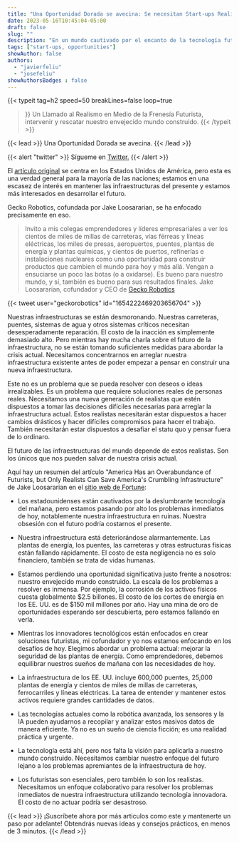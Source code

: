 ```yaml
---
title: "Una Oportunidad Dorada se avecina: Se necesitan Start-ups Realistas para Revitalizar Nuestro Mundo Construido Envejecido"
date: 2023-05-16T10:45:04-05:00
draft: false
slug: ""
description: "En un mundo cautivado por el encanto de la tecnología futura, no debemos pasar por alto los apremiantes problemas de hoy. El más evidente de estos es el rápido deterioro de la infraestructura. El llamado a la acción es claro: los realistas deben intervenir y rescatar nuestro envejecido mundo construido."
tags: ["start-ups, opportunities"]
showAuthor: false
authors:
  - "javierfeliu"
  - "josefeliu"
showAuthorsBadges : false  
---
```

 {{< typeit 
  tag=h2
  speed=50
  breakLines=false
  loop=true
>}}
Un Llamado al Realismo en Medio de la Frenesía Futurista,
intervenir y rescatar nuestro envejecido mundo construido.
{{< /typeit >}}

{{< lead >}}
Una Oportunidad Dorada se avecina.
{{< /lead >}}

{{< alert "twitter" >}}
Sígueme en [Twitter.](https://twitter.com/com/JavierFeliuH)
{{< /alert >}}

El [artículo original](https://fortune.com/2023/05/16/america-overabundance-of-futurists-only-realists-save-aging-built-world-jake-loosararian/) se centra en los Estados Unidos de América, pero esta es una verdad general para la mayoría de las naciones; estamos en una escasez de interés en mantener las infraestructuras del presente y estamos más interesados en desarrollar el futuro.

Gecko Robotics, cofundada por Jake Loosararian, se ha enfocado precisamente en eso.

> Invito a mis colegas emprendedores y líderes empresariales a ver los cientos de miles de millas de carreteras, vías férreas y líneas eléctricas, los miles de presas, aeropuertos, puentes, plantas de energía y plantas químicas, y cientos de puertos, refinerías e instalaciones nucleares como una oportunidad para construir productos que cambien el mundo para hoy y más allá. Vengan a ensuciarse un poco las botas (o a oxidarse). Es bueno para nuestro mundo, y sí, también es bueno para sus resultados finales. Jake Loosararian, cofundador y CEO de [Gecko Robotics](https://www.geckorobotics.com/)

{{< tweet user="geckorobotics" id="1654222469203656704" >}}

Nuestras infraestructuras se están desmoronando. Nuestras carreteras, puentes, sistemas de agua y otros sistemas críticos necesitan desesperadamente reparación. El costo de la inacción es simplemente demasiado alto.
Pero mientras hay mucha charla sobre el futuro de la infraestructura, no se están tomando suficientes medidas para abordar la crisis actual. Necesitamos concentrarnos en arreglar nuestra infraestructura existente antes de poder empezar a pensar en construir una nueva infraestructura.

Este no es un problema que se pueda resolver con deseos o ideas irrealizables. Es un problema que requiere soluciones reales de personas reales. Necesitamos una nueva generación de realistas que estén dispuestos a tomar las decisiones difíciles necesarias para arreglar la infraestructura actual.
Estos realistas necesitarán estar dispuestos a hacer cambios drásticos y hacer difíciles compromisos para hacer el trabajo. También necesitarán estar dispuestos a desafiar el statu quo y pensar fuera de lo ordinaro.

El futuro de las infraestructuras del mundo depende de estos realistas. Son los únicos que nos pueden salvar de nuestra crisis actual.

Aquí hay un resumen del artículo "America Has an Overabundance of Futurists, but Only Realists Can Save America's Crumbling Infrastructure" de Jake Loosararian en el [sitio web de Fortune](https://fortune.com/2023/05/16/america-overabundance-of-futurists-only-realists-save-aging-built-world-jake-loosararian/):

* Los estadounidenses están cautivados por la deslumbrante tecnología del mañana, pero estamos pasando por alto los problemas inmediatos de hoy, notablemente nuestra infraestructura en ruinas. Nuestra obsesión con el futuro podría costarnos el presente.

* Nuestra infraestructura está deteriorándose alarmantemente. Las plantas de energía, los puentes, las carreteras y otras estructuras físicas están fallando rápidamente. El costo de esta negligencia no es solo financiero, también se trata de vidas humanas.

* Estamos perdiendo una oportunidad significativa justo frente a nosotros: nuestro envejecido mundo construido. La escala de los problemas a resolver es inmensa. Por ejemplo, la corrosión de los activos físicos cuesta globalmente $2.5 billones. El costo de los cortes de energía en los EE. UU. es de $150 mil millones por año. Hay una mina de oro de oportunidades esperando ser descubierta, pero estamos fallando en verla.

* Mientras los innovadores tecnológicos están enfocados en crear soluciones futuristas, mi cofundador y yo nos estamos enfocando en los desafíos de hoy. Elegimos abordar un problema actual: mejorar la seguridad de las plantas de energía. Como emprendedores, debemos equilibrar nuestros sueños de mañana con las necesidades de hoy.

* La infraestructura de los EE. UU. incluye 600,000 puentes, 25,000 plantas de energía y cientos de miles de millas de carreteras, ferrocarriles y líneas eléctricas. La tarea de entender y mantener estos activos requiere grandes cantidades de datos.

* Las tecnologías actuales como la robótica avanzada, los sensores y la IA pueden ayudarnos a recopilar y analizar estos masivos datos de manera eficiente. Ya no es un sueño de ciencia ficción; es una realidad práctica y urgente.

* La tecnología está ahí, pero nos falta la visión para aplicarla a nuestro mundo construido. Necesitamos cambiar nuestro enfoque del futuro lejano a los problemas apremiantes de la infraestructura de hoy.

* Los futuristas son esenciales, pero también lo son los realistas. Necesitamos un enfoque colaborativo para resolver los problemas inmediatos de nuestra infraestructura utilizando tecnología innovadora. El costo de no actuar podría ser desastroso.


{{< lead >}}
¡Suscríbete ahora por más articulos como este y mantenerte un paso por adelante! Obtendrás nuevas ideas y consejos prácticos, en menos de 3 minutos.
{{< /lead >}}
<script async data-uid="c675c53081" src="https://javier-feliu.ck.page/c675c53081/index.js"></script>
